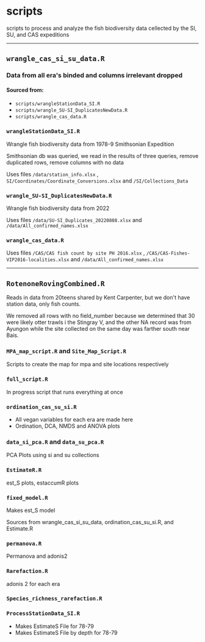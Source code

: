 # scripts

scripts to process and analyze the fish biodiversity data cellected by the SI, SU, and CAS expeditions

---


## `wrangle_cas_si_su_data.R`

### Data from all era's binded and columns irrelevant dropped
#### Sourced from:
*   `scripts/wrangleStationData_SI.R`
*   `scripts/wrangle_SU-SI_DuplicatesNewData.R`
*   `scripts/wrangle_cas_data.R`

### `wrangleStationData_SI.R`
Wrangle fish biodiversity data from 1978-9 Smithsonian Expedition

Smithsonian db was queried, we read in the results of three queries, remove duplicated rows, remove columns with no data

Uses files `/data/station_info.xlsx` , `SI/Coordinates/Coordinate_Conversions.xlsx` and `/SI/Collections_Data`

### `wrangle_SU-SI_DuplicatesNewData.R`
Wrangle fish biodiversity data from 2022

Uses files `/data/SU-SI_Duplicates_20220808.xlsx` and `/data/All_confirmed_names.xlsx`

### `wrangle_cas_data.R`

Uses files `/CAS/CAS fish count by site PH 2016.xlsx` , `/CAS/CAS-Fishes-VIP2016-localities.xlsx` and `/data/All_confirmed_names.xlsx`


---

## `RotenoneRovingCombined.R`

Reads in data from 20teens shared by Kent Carpenter, but we don't have station data, only fish counts.



We removed all rows with no field_number because we determined that 30 were likely otter trawls i the Stingray V, and the other NA record was from Ayungon while the site collected on the same day was farther south near Bais.

### `MPA_map_script.R` and `Site_Map_Script.R`

Scripts to create the map for mpa and site locations respectively

### `full_script.R` 

In progress script that runs everything at once

### `ordination_cas_su_si.R`

* All vegan variables for each era are made here
* Ordination, DCA, NMDS and ANOVA plots

### `data_si_pca.R` and `data_su_pca.R`

PCA Plots using si and su collections

### `EstimateR.R`

est_S plots, estaccumR plots

### `fixed_model.R`

Makes est_S model

Sources from wrangle_cas_si_su_data, ordination_cas_su_si.R, and Estimate.R

### `permanova.R`

Permanova and adonis2

### `Rarefaction.R`
adonis 2 for each era

### `Species_richness_rarefaction.R`



### `ProcessStationData_SI.R`
* Makes EstimateS File for 78-79
* Makes EstimateS File by depth for 78-79
